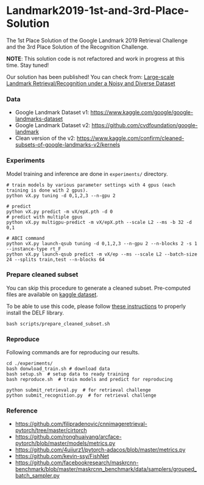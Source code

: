 # Landmark2019-1st-and-3rd-Place-Solution

The 1st Place Solution of the Google Landmark 2019 Retrieval Challenge and the 3rd Place Solution of the Recognition Challenge.

**NOTE**: This solution code is not refactored and work in progress at this time. Stay tuned!

Our solution has been published! You can check from: [Large-scale Landmark Retrieval/Recognition under a Noisy and Diverse Dataset](https://arxiv.org/abs/1906.04087)

### Data
* Google Landmark Dataset v1: https://www.kaggle.com/google/google-landmarks-dataset
* Google Landmark Dataset v2: https://github.com/cvdfoundation/google-landmark
* Clean version of the v2: https://www.kaggle.com/confirm/cleaned-subsets-of-google-landmarks-v2/kernels

### Experiments
Model training and inference are done in `experiments/` directory.
```
# train models by various parameter settings with 4 gpus (each training is done with 2 gpus).
python vX.py tuning -d 0,1,2,3 --n-gpu 2

# predict
python vX.py predict -m vX/epX.pth -d 0
# predict with multiple gpus
python vX.py multigpu-predict -m vX/epX.pth --scale L2 --ms -b 32 -d 0,1

# ABCI command
python vX.py launch-qsub tuning -d 0,1,2,3 --n-gpu 2 --n-blocks 2 -s 1 --instance-type rt_F
python vX.py launch-qsub predict -m vX/ep --ms --scale L2 --batch-size 24 --splits train,test --n-blocks 64
```

### Prepare cleaned subset
You can skip this procedure to generate a cleaned subset.
Pre-computed files are available on [kaggle dataset](https://www.kaggle.com/confirm/cleaned-subsets-of-google-landmarks-v2).

To be able to use this code, please follow [these instructions](https://github.com/tensorflow/models/blob/master/research/delf/INSTALL_INSTRUCTIONS.md) to properly install the DELF library.
```
bash scripts/prepare_cleaned_subset.sh
```

### Reproduce
Following commands are for reproducing our results.
```
cd ./experiments/
bash donwload_train.sh # download data
bash setup.sh  # setup data to ready training
bash reproduce.sh  # train models and predict for reproducing

python submit_retrieval.py  # for retrieval challenge
python submit_recognition.py  # for retrieval challenge
```

### Reference
* https://github.com/filipradenovic/cnnimageretrieval-pytorch/tree/master/cirtorch
* https://github.com/ronghuaiyang/arcface-pytorch/blob/master/models/metrics.py
* https://github.com/4uiiurz1/pytorch-adacos/blob/master/metrics.py
* https://github.com/kevin-ssy/FishNet
* https://github.com/facebookresearch/maskrcnn-benchmark/blob/master/maskrcnn_benchmark/data/samplers/grouped_batch_sampler.py
